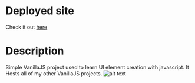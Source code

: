 # Deployed site

Check it out [here](https://luisluft.github.io/luftBookmarkKeeper/)

# Description

Simple VanillaJS project used to learn UI element creation with javascript. It Hosts all of my other VanillaJS projects.
![alt text](https://i.imgur.com/E992wzf.png)
